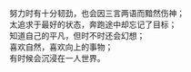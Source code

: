 努力时有十分韧劲，也会因三言两语而黯然伤神；  
太追求于最好的状态，奔跑途中却忘记了目标；  
知道自己的平凡，但时不时还会幻想；  
喜欢自然，喜欢向上的事物；  
有时候会沉浸在一人世界。  

<!--stackedit_data:
eyJoaXN0b3J5IjpbLTc4MjcyNzg4MF19
-->